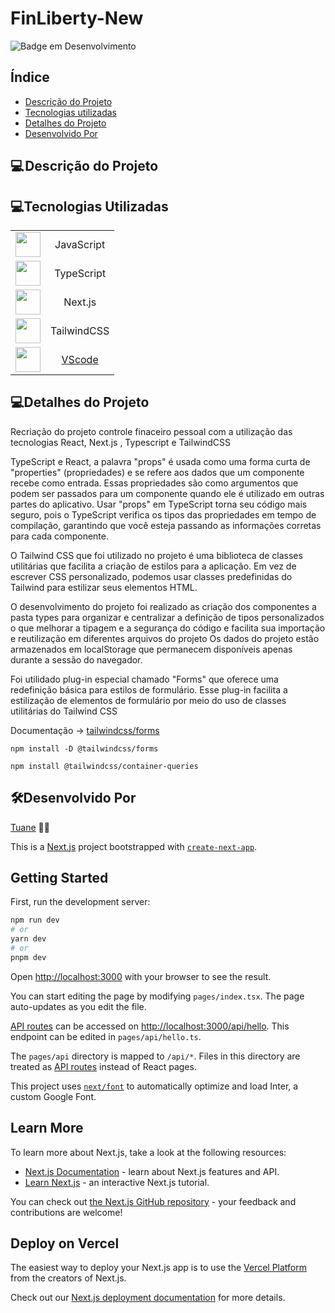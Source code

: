 # FinLiberty-New

<div align="left">

![Badge em Desenvolvimento ](http://img.shields.io/static/v1?label=STATUS&message=EM%20DESENVOLVIMENTO&color=GREEN&style=for-the-badge)

</div>
<h2>Índice</h2>

- [Descrição do Projeto](#descrição-do-projeto)
- [Tecnologias utilizadas](#tecnologias-utilizadas)
- [Detalhes do Projeto](#detalhes-do-projeto)
- [Desenvolvido Por](#desenvolvido-por)

<h2>💻 Descrição do Projeto</h2>

<p>

</p>

<h2>💻Tecnologias Utilizadas</h2>

|                                                                                                                            |                                                  |
| :------------------------------------------------------------------------------------------------------------------------: | :----------------------------------------------: |
| <img src="https://cdn.jsdelivr.net/gh/devicons/devicon/icons/javascript/javascript-original.svg" width="40" height="40" /> |                    JavaScript                    |
|     <img src="https://cdn.jsdelivr.net/gh/devicons/devicon/icons/typescript/typescript-original.svg" width="40" height="40" />     | TypeScript |
|     <img src="https://cdn.jsdelivr.net/gh/devicons/devicon/icons/nextjs/nextjs-original-wordmark.svg" width="40" height="40" />     | Next.js |
|     <img src="https://cdn.jsdelivr.net/gh/devicons/devicon/icons/tailwindcss/tailwindcss-plain.svg" width="40" height="40" />     | TailwindCSS |
|     <img src="https://cdn.jsdelivr.net/gh/devicons/devicon/icons/vscode/vscode-original.svg" width="40" height="40" />     | [VScode](https://code.visualstudio.com/download) |


<h2>💻Detalhes do Projeto</h2>

<p>
Recriação do projeto controle finaceiro pessoal com a utilização das tecnologias React, Next.js ,  Typescript e TailwindCSS 

TypeScript e React, a palavra "props" é usada como uma forma curta de "properties" (propriedades) e se refere aos dados que um componente recebe como entrada. Essas propriedades são como argumentos que podem ser passados para um componente quando ele é utilizado em outras partes do aplicativo. Usar "props" em TypeScript torna seu código mais seguro, pois o TypeScript verifica os tipos das propriedades em tempo de compilação, garantindo que você esteja passando as informações corretas para cada componente.
</p>
<p>
O Tailwind CSS que foi utilizado no projeto  é uma biblioteca de classes utilitárias que facilita a criação de estilos para a aplicação. Em vez de escrever CSS personalizado, podemos usar classes predefinidas do Tailwind para estilizar seus elementos HTML.
</p>
<p>
  O desenvolvimento do projeto foi realizado as criação dos componentes  a pasta types  para organizar e centralizar a definição de tipos personalizados o que melhorar a tipagem e a segurança do código e facilita sua importação e reutilização em diferentes arquivos do projeto
Os dados do projeto estão armazenados em localStorage  que permanecem disponíveis apenas durante a sessão do navegador. 
</p>
<p>

Foi utilidado plug-in especial chamado "Forms" que oferece uma redefinição básica para estilos de formulário. Esse plug-in facilita a estilização de elementos de formulário por meio do uso de classes utilitárias do Tailwind CSS

Documentação -> [tailwindcss/forms](https://github.com/tailwindlabs/tailwindcss-forms)
</p>

```
npm install -D @tailwindcss/forms

npm install @tailwindcss/container-queries
```

<h2>🛠Desenvolvido Por</h2>

[Tuane](https://www.linkedin.com/in/tuane-mendes/) 👩‍🎓








This is a [Next.js](https://nextjs.org/) project bootstrapped with [`create-next-app`](https://github.com/vercel/next.js/tree/canary/packages/create-next-app).

## Getting Started

First, run the development server:

```bash
npm run dev
# or
yarn dev
# or
pnpm dev
```

Open [http://localhost:3000](http://localhost:3000) with your browser to see the result.

You can start editing the page by modifying `pages/index.tsx`. The page auto-updates as you edit the file.

[API routes](https://nextjs.org/docs/api-routes/introduction) can be accessed on [http://localhost:3000/api/hello](http://localhost:3000/api/hello). This endpoint can be edited in `pages/api/hello.ts`.

The `pages/api` directory is mapped to `/api/*`. Files in this directory are treated as [API routes](https://nextjs.org/docs/api-routes/introduction) instead of React pages.

This project uses [`next/font`](https://nextjs.org/docs/basic-features/font-optimization) to automatically optimize and load Inter, a custom Google Font.

## Learn More

To learn more about Next.js, take a look at the following resources:

- [Next.js Documentation](https://nextjs.org/docs) - learn about Next.js features and API.
- [Learn Next.js](https://nextjs.org/learn) - an interactive Next.js tutorial.

You can check out [the Next.js GitHub repository](https://github.com/vercel/next.js/) - your feedback and contributions are welcome!

## Deploy on Vercel

The easiest way to deploy your Next.js app is to use the [Vercel Platform](https://vercel.com/new?utm_medium=default-template&filter=next.js&utm_source=create-next-app&utm_campaign=create-next-app-readme) from the creators of Next.js.

Check out our [Next.js deployment documentation](https://nextjs.org/docs/deployment) for more details.
